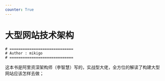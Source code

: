 ```yaml
---
counter: True
---
```


# 大型网站技术架构

```shell
# =============================
# Author : mikigo
# =============================
```

这本书是阿里资深架构师（李智慧）写的，实战型大佬，全方位的解读了构建大型网站应该怎样去做；

